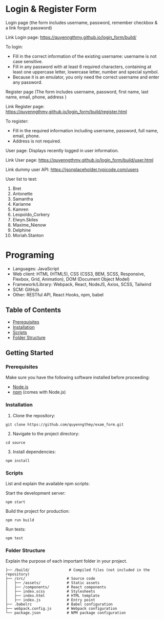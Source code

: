 # Login & Register Form

Login page (the form includes username, password, remember checkbox & a link forgot password)

Link Login page: https://quyenngthmy.github.io/login_form/build/

To login:
- Fill in the correct information of the existing username: username is not case sensitive.
- Fill in any password with at least 6 required characters, containing at least one uppercase letter, lowercase letter, number and special symbol.
- Because it is an emulator, you only need the correct username and enter any password.
  
Register page (The form includes username, password, first name, last name, email, phone, address )

Link Register page: https://quyenngthmy.github.io/login_form/build/register.html

To register:
- Fill in the required information including username, password, full name, email, phone.
- Address is not required.

User page: Displays recently logged in user information.

Link User page: https://quyenngthmy.github.io/login_form/build/user.html


Link dummy user API: https://jsonplaceholder.typicode.com/users

User list to test:
1. Bret
2. Antonette
3. Samantha
4. Karianne
5. Kamren
6. Leopoldo_Corkery
7. Elwyn.Skiles
8. Maxime_Nienow
9. Delphine
10. Moriah.Stanton

# Programing
- Languages: JavaScript
- Web client: HTML (HTML5), CSS (CSS3, BEM, SCSS, Responsive, Flexbox, Grid, Animation), DOM (Document Object Model)
- Framework/Library: Webpack, React, NodeJS, Axios, SCSS, Tailwind
- SCM: GitHub
- Other: RESTful API, React Hooks, npm, babel

## Table of Contents

- [Prerequisites](#prerequisites)
- [Installation](#installation)
- [Scripts](#scripts)
- [Folder Structure](#folder-structure)

## Getting Started

### Prerequisites

Make sure you have the following software installed before proceeding:

- [Node.js](https://nodejs.org/)
- [npm](https://www.npmjs.com/) (comes with Node.js)

### Installation

1. Clone the repository:
```
git clone https://github.com/quyenngthmy/exam_form.git
```
2. Navigate to the project directory:
```
cd source
```
3. Install dependencies:
```
npm install
```

### Scripts
List and explain the available npm scripts:

Start the development server:
```
npm start
```
Build the project for production:
```
npm run build
```
Run tests:
```
npm test
```
### Folder Structure
Explain the purpose of each important folder in your project.
```
├── /build/                  # Compiled files (not included in the repository)
├── /src/                   # Source code
│   ├── /assets/            # Static assets
│   ├── /components/        # React components
│   ├── index.scss          # Stylesheets
│   ├── index.html          # HTML template
│   ├── index.js            # Entry point
├── .babelrc                # Babel configuration
├── webpack.config.js       # Webpack configuration
└── package.json            # NPM package configuration
```
